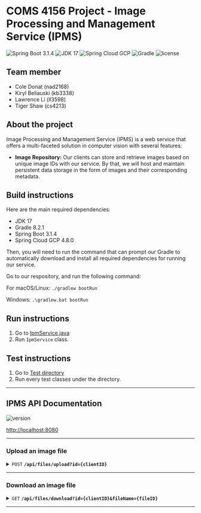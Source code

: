 # COMS 4156 Project - Image Processing and Management Service (IPMS)

![Spring Boot 3.1.4](https://img.shields.io/badge/Spring%20Boot-3.1.4-brightgreen.svg)
![JDK 17](https://img.shields.io/badge/JDK-17-brightgreen.svg)
![Spring Cloud GCP](https://img.shields.io/badge/SpringCloudGCP-4.8.0-brightgreen.svg)
![Gradle](https://img.shields.io/badge/Gradle-8.2.1-yellowgreen.svg)
![license](https://img.shields.io/badge/license-Apache--2.0-blue.svg)

## Team member
- Cole Donat (nad2168)
- Kiryl Beliauski (kb3338)
- Lawrence Li (ll3598)
- Tiger Shaw (cs4213)

## About the project

Image Processing and Management Service (IPMS) is a web service that 
offers a multi-faceted solution in computer vision with several features:

- **Image Repository:** Our clients can store and retrieve images based on unique 
image IDs with our service. By that, we will host and maintain persistent data 
storage in the form of images and their corresponding metadata. 

## Build instructions

Here are the main required dependencies:
- JDK 17
- Gradle 8.2.1
- Spring Boot 3.1.4
- Spring Cloud GCP 4.8.0

Then, you will need to run the command that can prompt our Gradle 
to automatically download and install all required dependencies 
for running our service. 

Go to our respository, and run the following command:

For macOS/Linux:
`./gradlew bootRun`

Windows:
`.\gradlew.bat bootRun`

## Run instructions

1. Go to [IpmService.java](src/main/java/com/project/ipms/IpmService.java)
2. Run `IpmService` class.

## Test instructions

1. Go to [Test directory](src/test/java/com/project/ipms)
2. Run every test classes under the directory.

------------------------------------------------------------------------------------------
## IPMS API Documentation

![version](https://img.shields.io/badge/Version-0.0.1--SNAPSHOT-brightgreen.svg)

[http://localhost:8080](http://localhost:8080)

------------------------------------------------------------------------------------------

### Upload an image file

<details>
 <summary><code>POST</code> <code><b>/api/files/upload?id={clientID}</b></code></summary>

#### Supported image file extensions

- `png`
- `jpg`
- `jpeg`

#### Parameters

> | name       | type     | data type           | description                                        |
> |------------|----------|---------------------|----------------------------------------------------|
> | `clientID` | required | string              | Your client ID credential                          |
> | file       | required | multipart/form-data | Uploaded image file contents via multipart request |

#### Responses

> | http code | content-type       | response                                                                                                                    |
> |-----------|--------------------|-----------------------------------------------------------------------------------------------------------------------------|
> | `200`     | `application/json` | `{"responseMessage": "File uploaded successfully", "statusCode": 200}`                                                      |
> | `400`     | `application/json` | `{"responseMessage": "File has no content or file is null", "statusCode": 400}`                                             |
> | `400`     | `application/json` | `{"responseMessage": "Current request is not a multipart request", "statusCode": 400}`                                      |
> | `400`     | `application/json` | `{"responseMessage": "Client ID is missing or is null", "statusCode": 400}`                                                 |
> | `400`     | `application/json` | `{"responseMessage": "Filename already exists", "statusCode": 400}`                                                         |
> | `403`     | `application/json` | `{"responseMessage": "Invalid Client ID", "statusCode": 403}`                                                               |
> | `415`     | `application/json` | `{"responseMessage": "Not a supported file type", "statusCode": 415}`                                                       |                                                     
> | `500`     | `application/json` | `{"responseMessage": "{Generic error messages from IOException}", "statusCode": 500}`                                       |

</details>

------------------------------------------------------------------------------------------

### Download an image file

<details>
 <summary><code>GET</code> <code><b>/api/files/download?id={clientID}&fileName={fileID}</b></code></summary>

#### Parameters

> | name       | type     | data type | description                           |
> |------------|----------|-----------|---------------------------------------|
> | `clientID` | required | string    | Your client ID credential             |
> | `fileID`   | required | string    | The specified image file for download |

#### Responses

> | http code | content-type               | response                                                                                                                    |
> |-----------|----------------------------|-----------------------------------------------------------------------------------------------------------------------------|
> | `200`     | `application/octet-stream` | Image file content download                                                                                                 |
> | `400`     | `application/json`         | `{"responseMessage": "Filename is null or empty", "statusCode": 400}`                                                       |
> | `400`     | `application/json`         | `{"responseMessage": "Client ID is missing or is null", "statusCode": 400}`                                                 |
> | `403`     | `application/json`         | `{"responseMessage": "Invalid Client ID", "statusCode": 403}`                                                               |
> | `404`     | `application/json`         | `{"responseMessage": "File does not exist", "statusCode": 404}`                                                             |
> | `500`     | `application/json`         | `{"responseMessage": "CRITICAL ERROR: File does not exist on GCP Bucket but exists in MongoDB records", "statusCode": 500}` |

</details>

------------------------------------------------------------------------------------------








